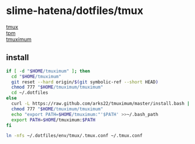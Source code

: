 # slime-hatena/dotfiles/tmux

[tmux](https://github.com/tmux/tmux/wiki)  
[tpm](https://github.com/tmux-plugins/tpm)  
[tmuximum](https://github.com/arks22/tmuximum)

## install

```sh { name=tmux-install }
if [ -d "$HOME/tmuximum" ]; then
  cd "$HOME/tmuximum"
  git reset --hard origin/$(git symbolic-ref --short HEAD)
  chmod 777 "$HOME/tmuximum/tmuximum"
  cd ~/.dotfiles
else
  curl -L https://raw.github.com/arks22/tmuximum/master/install.bash | bash
  chmod 777 "$HOME/tmuximum/tmuximum"
  echo "export PATH=$HOME/tmuximum:"'$PATH' >>~/.bash_path
  export PATH=$HOME/tmuximum:$PATH
fi

ln -nfs ~/.dotfiles/env/tmux/.tmux.conf ~/.tmux.conf
```
